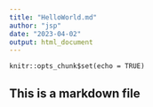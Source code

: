 ```yaml
---
title: "HelloWorld.md"
author: "jsp"
date: "2023-04-02"
output: html_document
---
```


```{r setup, include=FALSE}
knitr::opts_chunk$set(echo = TRUE)
```

## This is a markdown file

